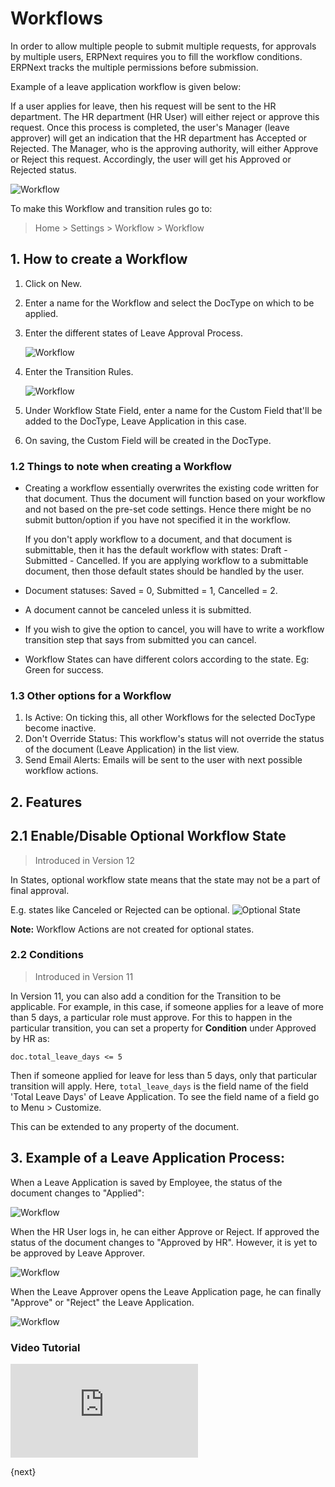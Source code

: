 <!-- add-breadcrumbs -->
# Workflows

In order to allow multiple people to submit multiple requests, for approvals
by multiple users, ERPNext requires you to fill the workflow conditions.
ERPNext tracks the multiple permissions before submission.

Example of a leave application workflow is given below:

If a user applies for leave, then his request will be sent to the HR
department. The HR department (HR User) will either reject or approve this
request. Once this process is completed, the user's Manager (leave approver)
will get an indication that the HR department has Accepted or Rejected. The
Manager, who is the approving authority, will either Approve or Reject this
request. Accordingly, the user will get his Approved or Rejected status.

<img class="screenshot" alt="Workflow" src="{{docs_base_url}}/assets/img/setup/workflow-leave-fl.jpg">

To make this Workflow and transition rules go to:

> Home > Settings > Workflow > Workflow

## 1. How to create a Workflow
1. Click on New.
1. Enter a name for the Workflow and select the DocType on which to be applied.
1. Enter the different states of Leave Approval Process.

    <img class="screenshot" alt="Workflow" src="{{docs_base_url}}/assets/img/setup/workflow-1.png">

1. Enter the Transition Rules.

    <img class="screenshot" alt="Workflow" src="{{docs_base_url}}/assets/img/setup/workflow-2.png">
1. Under Workflow State Field, enter a name for the Custom Field that'll be added to the DocType, Leave Application in this case.
1. On saving, the Custom Field will be created in the DocType.

### 1.2 Things to note when creating a Workflow

* Creating a workflow essentially overwrites the existing code written for that document. Thus the document will function based on your workflow and not based on the pre-set code settings. Hence there might be no submit button/option if you have not specified it in the workflow.

    If you don't apply workflow to a document, and that document is submittable, then it has the default workflow with states: Draft - Submitted - Cancelled. If you are applying workflow to a submittable document, then those default states should be handled by the user.

* Document statuses: Saved = 0, Submitted = 1, Cancelled = 2.

* A document cannot be canceled unless it is submitted.

* If you wish to give the option to cancel, you will have to write a
workflow transition step that says from submitted you can cancel.

* Workflow States can have different colors according to the state. Eg: Green for success.

### 1.3 Other options for a Workflow
1. Is Active: On ticking this, all other Workflows for the selected DocType become inactive.
1. Don't Override Status: This workflow's status will not override the status of the document (Leave Application) in the list view.
1. Send Email Alerts: Emails will be sent to the user with next possible workflow actions.

## 2. Features

## 2.1 Enable/Disable Optional Workflow State

> Introduced in Version 12

In States, optional workflow state means that the state may not be a part of final approval.

E.g. states like Canceled or Rejected can be optional.
![Optional State](/docs/assets/img/setup/workflow-optional-state.png)

**Note:** Workflow Actions are not created for optional states.

### 2.2 Conditions

> Introduced in Version 11

In Version 11, you can also add a condition for the Transition to be applicable. For example, in this case, if someone applies for a leave of more than 5 days, a particular role must approve. For this to happen in the particular transition, you can set a property for **Condition** under Approved by HR as:

```
doc.total_leave_days <= 5
```
Then if someone applied for leave for less than 5 days, only that particular transition will apply. Here, `total_leave_days` is the field name of the field 'Total Leave Days' of Leave Application. To see the field name of a field go to Menu > Customize.

This can be extended to any property of the document.

## 3. Example of a Leave Application Process:

When a Leave Application is saved by Employee, the status of the document changes to "Applied":

<img class="screenshot" alt="Workflow" src="{{docs_base_url}}/assets/img/setup/workflow-3.png">

When the HR User logs in, he can either Approve or Reject. If approved the
status of the document changes to "Approved by HR". However, it is yet to be approved by Leave Approver.

<img class="screenshot" alt="Workflow" src="{{docs_base_url}}/assets/img/setup/workflow-4.png">

When the Leave Approver opens the Leave Application page, he can finally "Approve" or "Reject" the Leave Application.

<img class="screenshot" alt="Workflow" src="{{docs_base_url}}/assets/img/setup/workflow-5.png">

### Video Tutorial

<div>
    <div class="embed-container">
        <iframe src="https://www.youtube.com/embed/yObJUg9FxFs?rel=0" frameborder="0" allow="autoplay; encrypted-media" allowfullscreen>
        </iframe>
    </div>
</div>

{next}

